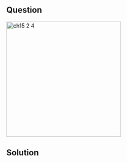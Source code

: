 ## Question
<img width="300" alt="ch15 2 4" src="https://github.com/user-attachments/assets/89519e00-5a85-498a-a738-f44aae8db9fe" />

## Solution
